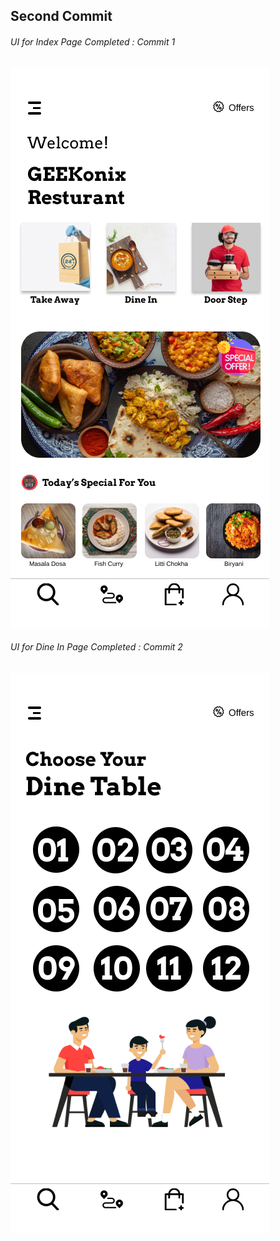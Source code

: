 <h2>Second Commit</h2>
<h6>UI for Index Page Completed : Commit 1</h6>
<img src="./git-images/index.png" alt="...">
<h6>UI for Dine In Page Completed : Commit 2</h6>
<img src="./git-images/dinein.png" alt="...">